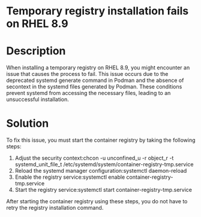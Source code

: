 ﻿# Temporary registry installation fails on RHEL 8.9

# Description

When installing a temporary registry on RHEL 8.9, you might encounter an issue that causes the process to fail. This issue occurs due to the deprecated systemd generate command in Podman and the absence of secontext in the systemd files generated by Podman. These conditions prevent systemd from accessing the necessary files, leading to an unsuccessful installation.

# Solution

To fix this issue, you must start the container registry by taking the following steps:

1. Adjust the security context:chcon -u unconfined_u -r object_r -t systemd_unit_file_t /etc/systemd/system/container-registry-tmp.service
2. Reload the systemd manager configuration:systemctl daemon-reload
3. Enable the registry service:systemctl enable container-registry-tmp.service
4. Start the registry service:systemctl start container-registry-tmp.service

After starting the container registry using these steps, you do not have to retry the registry installation command.
